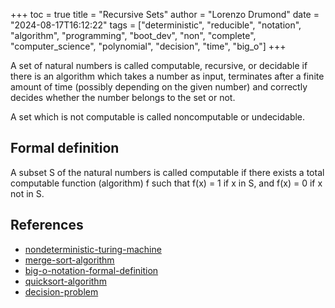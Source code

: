 +++
toc = true
title = "Recursive Sets"
author = "Lorenzo Drumond"
date = "2024-08-17T16:12:22"
tags = ["deterministic",  "reducible",  "notation",  "algorithm",  "programming",  "boot_dev",  "non",  "complete",  "computer_science",  "polynomial",  "decision",  "time",  "big_o"]
+++



A set of natural numbers is called computable, recursive, or decidable if there is an algorithm which takes a number as input, terminates after a finite amount of time (possibly depending on the given number) and correctly decides whether the number belongs to the set or not.

A set which is not computable is called noncomputable or undecidable.

## Formal definition

A subset S of the natural numbers is called computable if there exists a total computable function (algorithm) f such that f(x) = 1 if x in S, and f(x) = 0 if x not in S.

## References
- [nondeterministic-turing-machine](/wiki/nondeterministic-turing-machine/)
- [merge-sort-algorithm](/wiki/merge-sort-algorithm/)
- [big-o-notation-formal-definition](/wiki/big-o-notation-formal-definition/)
- [quicksort-algorithm](/wiki/quicksort-algorithm/)
- [decision-problem](/wiki/decision-problem/)
